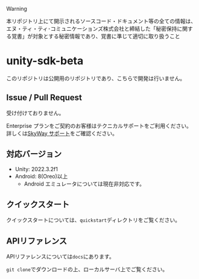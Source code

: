 > [!WARNING]
> 本リポジトリ上にて開示されるソースコード・ドキュメント等の全ての情報は、エヌ・ティ・ティ･コミュニケーションズ株式会社と締結した「秘密保持に関する覚書」が対象とする秘密情報であり、覚書に準じて適切に取り扱うこと

# unity-sdk-beta

このリポジトリは公開用のリポジトリであり、こちらで開発は行いません。

## Issue / Pull Request

受け付けておりません。

Enterprise プランをご契約のお客様はテクニカルサポートをご利用ください。
詳しくは[SkyWay サポート](https://support.skyway.ntt.com/hc/ja)をご確認ください。

## 対応バージョン

- Unity: 2022.3.2f1
- Android: 8(Oreo)以上
  - Android エミュレータについては現在非対応です。

## クイックスタート

クイックスタートについては、`quickstart`ディレクトリをご覧ください。

## APIリファレンス

APIリファレンスについては`docs`にあります。

`git clone`でダウンロードの上、ローカルサーバ上でご覧ください。
